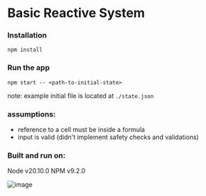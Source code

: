 # Basic Reactive System

### Installation
```npm install```

### Run the app
```npm start -- <path-to-initial-state>```

note: example initial file is located at `./state.json`

### assumptions:
- reference to a cell must be inside a formula
- input is valid (didn't implement safety checks and validations)

### Built and run on:
Node v20.10.0
NPM v9.2.0

![image](https://github.com/guyklainer/reactive-system/assets/2866607/1a346691-220c-48a5-9876-f11ab21469e8)
